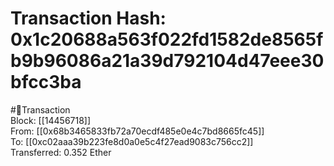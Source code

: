 
Transaction Hash: 0x1c20688a563f022fd1582de8565fb9b96086a21a39d792104d47eee30bfcc3ba
====================================================================================
  
#💸Transaction  
Block: [[14456718]]  
From: [[0x68b3465833fb72a70ecdf485e0e4c7bd8665fc45]]  
To: [[0xc02aaa39b223fe8d0a0e5c4f27ead9083c756cc2]]  
Transferred: 0.352 Ether
